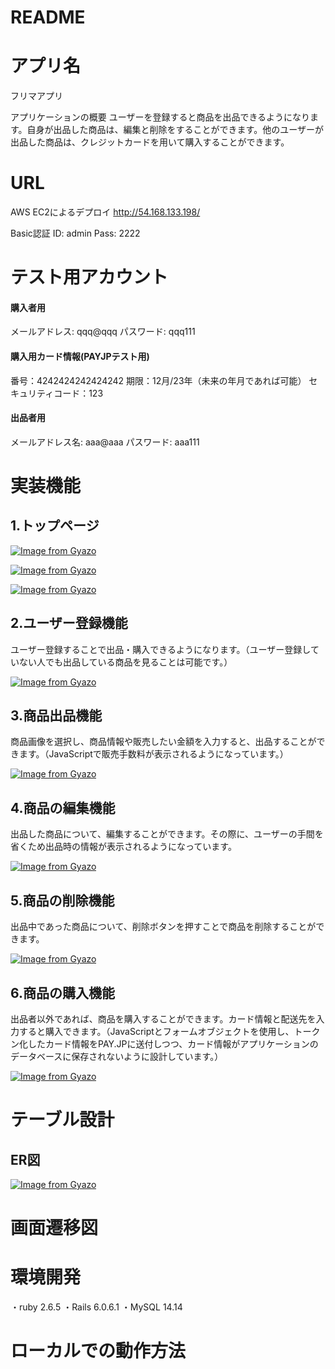 # README
# アプリ名
フリマアプリ


アプリケーションの概要
ユーザーを登録すると商品を出品できるようになります。自身が出品した商品は、編集と削除をすることができます。他のユーザーが出品した商品は、クレジットカードを用いて購入することができます。


# URL 
AWS EC2によるデプロイ
http://54.168.133.198/

Basic認証
ID: admin
Pass: 2222

# テスト用アカウント
#### 購入者用
メールアドレス: qqq@qqq
パスワード: qqq111

#### 購入用カード情報(PAYJPテスト用)
番号：4242424242424242
期限：12月/23年（未来の年月であれば可能）
セキュリティコード：123

#### 出品者用
メールアドレス名: aaa@aaa
パスワード: aaa111



# 実装機能

## 1.トップページ

[![Image from Gyazo](https://i.gyazo.com/a529caa85e9eaeede06756b25bfbe331.gif)](https://gyazo.com/a529caa85e9eaeede06756b25bfbe331)

[![Image from Gyazo](https://i.gyazo.com/27dbc1d9f177044f7effaa1e8de05800.gif)](https://gyazo.com/27dbc1d9f177044f7effaa1e8de05800)

[![Image from Gyazo](https://i.gyazo.com/27dbc1d9f177044f7effaa1e8de05800.gif)](https://gyazo.com/27dbc1d9f177044f7effaa1e8de05800)

## 2.ユーザー登録機能
ユーザー登録することで出品・購入できるようになります。（ユーザー登録していない人でも出品している商品を見ることは可能です。）

[![Image from Gyazo](https://i.gyazo.com/1e863ca3beedf0f99c011860a6d21737.gif)](https://gyazo.com/1e863ca3beedf0f99c011860a6d21737)


## 3.商品出品機能
商品画像を選択し、商品情報や販売したい金額を入力すると、出品することができます。（JavaScriptで販売手数料が表示されるようになっています。）

[![Image from Gyazo](https://i.gyazo.com/204bc5a06b1b40904436c803fb131e4f.gif)](https://gyazo.com/204bc5a06b1b40904436c803fb131e4f)



## 4.商品の編集機能
出品した商品について、編集することができます。その際に、ユーザーの手間を省くため出品時の情報が表示されるようになっています。

[![Image from Gyazo](https://i.gyazo.com/a3a31ba8bc8433b5bb9c0bf7e4feb322.gif)](https://gyazo.com/a3a31ba8bc8433b5bb9c0bf7e4feb322)


## 5.商品の削除機能
出品中であった商品について、削除ボタンを押すことで商品を削除することができます。

[![Image from Gyazo](https://i.gyazo.com/a529caa85e9eaeede06756b25bfbe331.gif)](https://gyazo.com/a529caa85e9eaeede06756b25bfbe331)


## 6.商品の購入機能
出品者以外であれば、商品を購入することができます。カード情報と配送先を入力すると購入できます。（JavaScriptとフォームオブジェクトを使用し、トークン化したカード情報をPAY.JPに送付しつつ、カード情報がアプリケーションのデータベースに保存されないように設計しています。）

[![Image from Gyazo](https://i.gyazo.com/9cfd9a3d3ca514fa9cbaaad4b490feff.gif)](https://gyazo.com/9cfd9a3d3ca514fa9cbaaad4b490feff)


# テーブル設計
## ER図

[![Image from Gyazo](https://i.gyazo.com/3d52a53b49a20f9b814f34214eab41b1.png)](https://gyazo.com/3d52a53b49a20f9b814f34214eab41b1)

# 画面遷移図


# 環境開発
・ruby 2.6.5
・Rails 6.0.6.1
・MySQL 14.14

# ローカルでの動作方法

